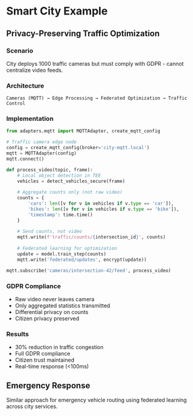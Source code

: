 # Smart City Example

## Privacy-Preserving Traffic Optimization

### Scenario

City deploys 1000 traffic cameras but must comply with GDPR - cannot centralize video feeds.

### Architecture

```
Cameras (MQTT) → Edge Processing → Federated Optimization → Traffic Control
```

### Implementation

```python
from adapters.mqtt import MQTTAdapter, create_mqtt_config

# Traffic camera edge node
config = create_mqtt_config(broker='city-mqtt.local')
mqtt = MQTTAdapter(config)
mqtt.connect()

def process_video(topic, frame):
    # Local object detection in TEE
    vehicles = detect_vehicles_secure(frame)
    
    # Aggregate counts only (not raw video)
    counts = {
        'cars': len([v for v in vehicles if v.type == 'car']),
        'bikes': len([v for v in vehicles if v.type == 'bike']),
        'timestamp': time.time()
    }
    
    # Send counts, not video
    mqtt.write(f'traffic/counts/{intersection_id}', counts)
    
    # Federated learning for optimization
    update = model.train_step(counts)
    mqtt.write('federated/updates', encrypt(update))

mqtt.subscribe('cameras/intersection-42/feed', process_video)
```

### GDPR Compliance

- Raw video never leaves camera
- Only aggregated statistics transmitted
- Differential privacy on counts
- Citizen privacy preserved

### Results

- 30% reduction in traffic congestion
- Full GDPR compliance
- Citizen trust maintained
- Real-time response (<100ms)

## Emergency Response

Similar approach for emergency vehicle routing using federated learning across city services.
